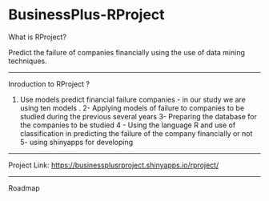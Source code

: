 # BusinessPlus-RProject


What is RProject?

Predict the failure of companies financially using the use of data mining techniques.
____________________________________________________________________________________

Inroduction to RProject ?


1. Use models predict financial failure companies - in our study we are using ten models .
2- Applying models of failure to companies to be studied during the previous several years
3- Preparing the database for the companies to be studied
4 - Using the language R and use of classification in predicting the failure of the company financially or not
5- using shinyapps for developing

_____________________________________________________________________________________
Project Link:
https://businessplusrproject.shinyapps.io/rproject/

______________________________________________________________________________________
Roadmap
